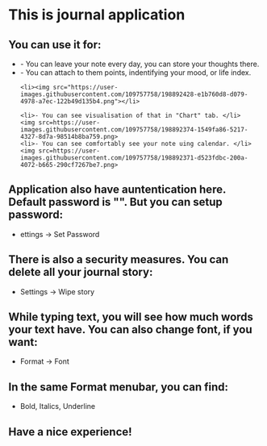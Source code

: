 <!DOCTYPE html>
<html>
<head>
    <h1>This is journal application</h1>
   </head>
<body>
<h2>You can use it for:</h2>
<ul>
    <li>- You can leave your note every day, you can store your thoughts there.</li>
    <li>- You can attach to them points, indentifying your mood, or life index.</li>
    
    <li><img src="https://user-images.githubusercontent.com/109757758/198892428-e1b760d8-d079-4978-a7ec-122b49d135b4.png"></li>

    <li>- You can see visualisation of that in "Chart" tab. </li>
    <img src=https://user-images.githubusercontent.com/109757758/198892374-1549fa86-5217-4327-8d7a-98514b8ba759.png>
    <li>- You can see comfortably see your note uing calendar. </li>
    <img src=https://user-images.githubusercontent.com/109757758/198892371-d523fdbc-200a-4072-b665-290cf7267be7.png>

</ul>
<h2>Application also have auntentication here. Default password is "". But you can setup password:</h2>
<ul>
    <li>ettings -> Set Password </li>
</ul>
<h2>There is also a security measures. You can delete all your journal story:</h2>
<ul>
    <li>Settings -> Wipe story</li>
</ul>
<h2>While typing text, you will see how much words your text have. You can also change font, if you want:</h2>
<ul>
    <li>Format -> Font</li>
    </ul>
<h2>In the same Format menubar, you can find:</h2>
<ul>
<li>Bold, Italics, Underline</li>
</ul>
<h2>Have a nice experience!</h2>
</body>
</html>
